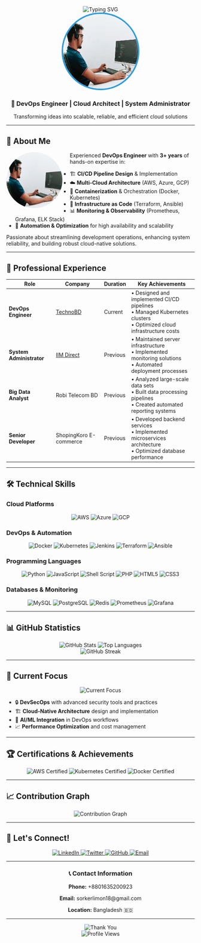 <div align="center">
  <img src="https://readme-typing-svg.herokuapp.com?font=Fira+Code&pause=1000&color=2E9CDB&center=true&vCenter=true&width=435&lines=Hi+there+%F0%9F%91%8B%2C+I'm+Md+Limon;DevOps+Engineer+%7C+Cloud+Architect;Passionate+about+automation+%26+scalability" alt="Typing SVG" />
</div>

<div align="center">
  <img src="https://github.com/sorkerlimon/rede_file_Image/blob/master/images/limon.jpg" alt="Md Limon" width="200" height="200" style="border-radius: 50%; border: 4px solid #2E9CDB;"/>
</div>

<div align="center">
  <h3>🚀 DevOps Engineer | Cloud Architect | System Administrator</h3>
  <p>Transforming ideas into scalable, reliable, and efficient cloud solutions</p>
</div>

---

## 🎯 About Me

<div align="center">
  <img src="https://github.com/sorkerlimon/rede_file_Image/blob/master/images/limon.jpg" alt="Profile" width="150" height="150" style="border-radius: 50%; float: left; margin-right: 20px;"/>
</div>

Experienced **DevOps Engineer** with **3+ years** of hands-on expertise in:
- 🏗️ **CI/CD Pipeline Design** & Implementation
- ☁️ **Multi-Cloud Architecture** (AWS, Azure, GCP)
- 🐳 **Containerization** & Orchestration (Docker, Kubernetes)
- 🔧 **Infrastructure as Code** (Terraform, Ansible)
- 📊 **Monitoring & Observability** (Prometheus, Grafana, ELK Stack)
- 🚀 **Automation & Optimization** for high availability and scalability

Passionate about streamlining development operations, enhancing system reliability, and building robust cloud-native solutions.

---

## 💼 Professional Experience

| Role | Company | Duration | Key Achievements |
|------|---------|----------|------------------|
| **DevOps Engineer** | [TechnoBD](https://technobd.com/) | Current | • Designed and implemented CI/CD pipelines<br>• Managed Kubernetes clusters<br>• Optimized cloud infrastructure costs |
| **System Administrator** | [IIM Direct](https://www.iimdirect.com/) | Previous | • Maintained server infrastructure<br>• Implemented monitoring solutions<br>• Automated deployment processes |
| **Big Data Analyst** | Robi Telecom BD | Previous | • Analyzed large-scale data sets<br>• Built data processing pipelines<br>• Created automated reporting systems |
| **Senior Developer** | ShopingKoro E-commerce | Previous | • Developed backend services<br>• Implemented microservices architecture<br>• Optimized database performance |

---

## 🛠️ Technical Skills

### Cloud Platforms
<div align="center">
  <img src="https://img.shields.io/badge/AWS-232F3E?style=for-the-badge&logo=amazon-aws&logoColor=white" alt="AWS"/>
  <img src="https://img.shields.io/badge/Microsoft_Azure-0089D6?style=for-the-badge&logo=microsoft-azure&logoColor=white" alt="Azure"/>
  <img src="https://img.shields.io/badge/Google_Cloud-4285F4?style=for-the-badge&logo=google-cloud&logoColor=white" alt="GCP"/>
</div>

### DevOps & Automation
<div align="center">
  <img src="https://img.shields.io/badge/Docker-2496ED?style=for-the-badge&logo=docker&logoColor=white" alt="Docker"/>
  <img src="https://img.shields.io/badge/kubernetes-326CE5?style=for-the-badge&logo=kubernetes&logoColor=white" alt="Kubernetes"/>
  <img src="https://img.shields.io/badge/Jenkins-D24939?style=for-the-badge&logo=jenkins&logoColor=white" alt="Jenkins"/>
  <img src="https://img.shields.io/badge/Terraform-7B42BC?style=for-the-badge&logo=terraform&logoColor=white" alt="Terraform"/>
  <img src="https://img.shields.io/badge/Ansible-EE0000?style=for-the-badge&logo=ansible&logoColor=white" alt="Ansible"/>
</div>

### Programming Languages
<div align="center">
  <img src="https://img.shields.io/badge/Python-3776AB?style=for-the-badge&logo=python&logoColor=white" alt="Python"/>
  <img src="https://img.shields.io/badge/JavaScript-F7DF1E?style=for-the-badge&logo=javascript&logoColor=black" alt="JavaScript"/>
  <img src="https://img.shields.io/badge/Shell_Script-121011?style=for-the-badge&logo=gnu-bash&logoColor=white" alt="Shell Script"/>
  <img src="https://img.shields.io/badge/PHP-777BB4?style=for-the-badge&logo=php&logoColor=white" alt="PHP"/>
  <img src="https://img.shields.io/badge/HTML5-E34F26?style=for-the-badge&logo=html5&logoColor=white" alt="HTML5"/>
  <img src="https://img.shields.io/badge/CSS3-1572B6?style=for-the-badge&logo=css3&logoColor=white" alt="CSS3"/>
</div>

### Databases & Monitoring
<div align="center">
  <img src="https://img.shields.io/badge/MySQL-4479A1?style=for-the-badge&logo=mysql&logoColor=white" alt="MySQL"/>
  <img src="https://img.shields.io/badge/PostgreSQL-316192?style=for-the-badge&logo=postgresql&logoColor=white" alt="PostgreSQL"/>
  <img src="https://img.shields.io/badge/Redis-DC382D?style=for-the-badge&logo=redis&logoColor=white" alt="Redis"/>
  <img src="https://img.shields.io/badge/Prometheus-E6522C?style=for-the-badge&logo=prometheus&logoColor=white" alt="Prometheus"/>
  <img src="https://img.shields.io/badge/Grafana-F46800?style=for-the-badge&logo=grafana&logoColor=white" alt="Grafana"/>
</div>

---

## 📊 GitHub Statistics

<div align="center">
  <img src="https://github-readme-stats.vercel.app/api?username=sorkerlimon&show_icons=true&theme=tokyonight&hide_border=true&count_private=true" alt="GitHub Stats"/>
  <img src="https://github-readme-stats.vercel.app/api/top-langs/?username=sorkerlimon&layout=compact&theme=tokyonight&hide_border=true" alt="Top Languages"/>
</div>

<div align="center">
  <img src="https://github-readme-streak-stats.herokuapp.com/?user=sorkerlimon&theme=tokyonight&hide_border=true" alt="GitHub Streak"/>
</div>

---

## 🎯 Current Focus

<div align="center">
  <img src="https://readme-typing-svg.herokuapp.com?font=Fira+Code&pause=1000&color=2E9CDB&center=true&vCenter=true&width=500&lines=Learning+DevSecOps+with+Advanced+Tools;Building+Scalable+Cloud+Architectures;Implementing+Zero+Downtime+Deployments" alt="Current Focus" />
</div>

- 🔒 **DevSecOps** with advanced security tools and practices
- 🏗️ **Cloud-Native Architecture** design and implementation
- 🤖 **AI/ML Integration** in DevOps workflows
- 📈 **Performance Optimization** and cost management

---

## 🏆 Certifications & Achievements

<div align="center">
  <img src="https://img.shields.io/badge/AWS-Certified-FF9900?style=for-the-badge&logo=amazon-aws&logoColor=white" alt="AWS Certified"/>
  <img src="https://img.shields.io/badge/Kubernetes-Certified-326CE5?style=for-the-badge&logo=kubernetes&logoColor=white" alt="Kubernetes Certified"/>
  <img src="https://img.shields.io/badge/Docker-Certified-2496ED?style=for-the-badge&logo=docker&logoColor=white" alt="Docker Certified"/>
</div>

---

## 📈 Contribution Graph

<div align="center">
  <img src="https://github-readme-activity-graph.vercel.app/graph?username=sorkerlimon&theme=tokyonight&hide_border=true" alt="Contribution Graph"/>
</div>

---

## 💬 Let's Connect!

<div align="center">
  <a href="https://www.linkedin.com/in/mdlimon360/">
    <img src="https://img.shields.io/badge/LinkedIn-0077B5?style=for-the-badge&logo=linkedin&logoColor=white" alt="LinkedIn"/>
  </a>
  <a href="https://twitter.com/robinamirbahar">
    <img src="https://img.shields.io/badge/Twitter-1DA1F2?style=for-the-badge&logo=twitter&logoColor=white" alt="Twitter"/>
  </a>
  <a href="https://github.com/sorkerlimon">
    <img src="https://img.shields.io/badge/GitHub-100000?style=for-the-badge&logo=github&logoColor=white" alt="GitHub"/>
  </a>
  <a href="mailto:sorkerlimon18@gmail.com">
    <img src="https://img.shields.io/badge/Email-D14836?style=for-the-badge&logo=gmail&logoColor=white" alt="Email"/>
  </a>
</div>

---

<div align="center">
  <h3>📞 Contact Information</h3>
  <p><strong>Phone:</strong> +8801635200923</p>
  <p><strong>Email:</strong> sorkerlimon18@gmail.com</p>
  <p><strong>Location:</strong> Bangladesh 🇧🇩</p>
</div>

---

<div align="center">
  <img src="https://readme-typing-svg.herokuapp.com?font=Fira+Code&pause=1000&color=2E9CDB&center=true&vCenter=true&width=600&lines=Thanks+for+visiting+my+profile!;Let's+build+something+amazing+together!;Happy+Coding!+%F0%9F%9A%80" alt="Thank You" />
</div>

<div align="center">
  <img src="https://komarev.com/ghpvc/?username=sorkerlimon&label=Profile%20views&color=2E9CDB&style=flat" alt="Profile Views" />
</div>
